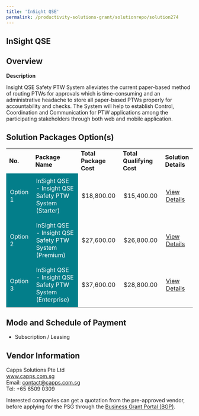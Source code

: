 ```yaml
---
title: 'InSight QSE'
permalink: /productivity-solutions-grant/solutionrepo/solution274
---
```


## InSight QSE

## Overview

**Description**

Insight QSE Safety PTW System alleviates the current paper-based method of routing PTWs for approvals which is time-consuming and an administrative headache to store all paper-based PTWs properly for accountability and checks. The System will help to establish Control, Coordination and Communication for PTW applications among the participating stakeholders through both web and mobile application.

## Solution Packages Option(s)

<table>
<tr>
<td><b>No.</b></td>
<td><b>Package Name</b></td>
<td><b>Total Package Cost</b></td>
<td><b>Total Qualifying Cost</b></td>
<td><b>Solution Details</b></td>
</tr>
<tr>
<td style='padding: 10px; background-color: #037E8A; color: #FFFFFF;'>Option 1</td>
<td style='padding: 10px; background-color: #037E8A; color: #FFFFFF;'>InSight QSE - Insight QSE Safety PTW System (Starter)</td>
<td style='padding: 10px;'>$18,800.00</td>
<td style='padding: 10px;'>$15,400.00</td>
<td style='padding: 10px;'><a href='https://www.gobusiness.gov.sg/images/psg/Capps_Solutions_Insight_QSE 20200171_Annex_3_20200625152322_Part_1.pdf' target='_blank'>View Details</a></td>
</tr>
<tr>
<td style='padding: 10px; background-color: #037E8A; color: #FFFFFF;'>Option 2</td>
<td style='padding: 10px; background-color: #037E8A; color: #FFFFFF;'> InSight QSE - Insight QSE Safety PTW System (Premium)

 </td>
<td style='padding: 10px;'>$27,600.00</td>
<td style='padding: 10px;'>$26,800.00</td>
<td style='padding: 10px;'><a href='https://www.gobusiness.gov.sg/images/psg/Capps_Solutions_Insight_QSE 20200171_Annex_3_20200625152322_Part_2.pdf' target='_blank'>View Details</a></td>
</tr>
<tr>
<td style='padding: 10px; background-color: #037E8A; color: #FFFFFF;'>Option 3</td>
<td style='padding: 10px; background-color: #037E8A; color: #FFFFFF;'>InSight QSE - Insight QSE Safety PTW System (Enterprise)

 </td>
<td style='padding: 10px;'>$37,600.00</td>
<td style='padding: 10px;'>$28,800.00</td>
<td style='padding: 10px;'><a href='https://www.gobusiness.gov.sg/images/psg/Capps_Solutions_Insight_QSE 20200171_Annex_3_20200625152322_Part_3.pdf' target='_blank'>View Details</a></td>
</tr>
</table>

## Mode and Schedule of Payment

 - Subscription / Leasing

## Vendor Information

 Capps Solutions Pte Ltd<br>www.capps.com.sg<br>Email: contact@capps.com.sg<br>Tel: +65 6509 0309

Interested companies can get a quotation from the pre-approved vendor, before applying for the PSG through the <a href='https://www.businessgrants.gov.sg/' target='_blank' rel='noopener'>Business Grant Portal (BGP)</a>.

<script src="/jquery/resize-tables.js"></script>

